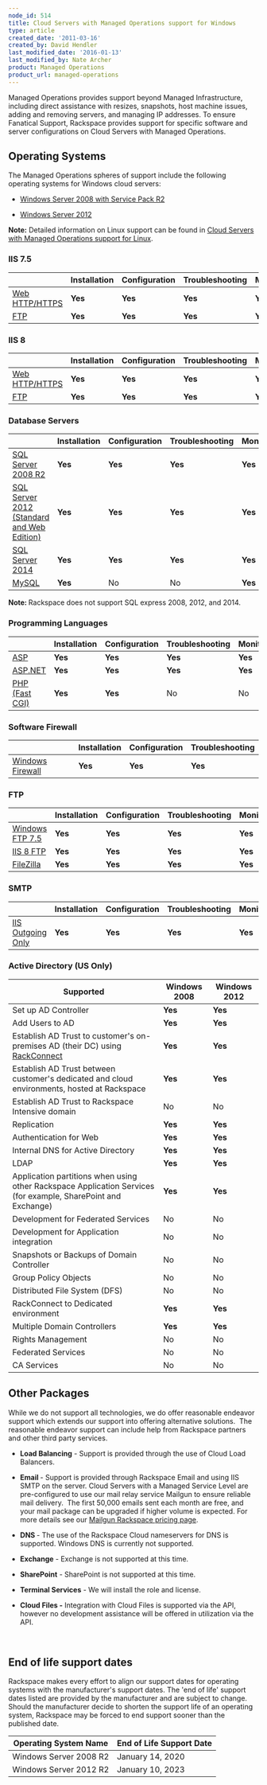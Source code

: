 ```yaml
---
node_id: 514
title: Cloud Servers with Managed Operations support for Windows
type: article
created_date: '2011-03-16'
created_by: David Hendler
last_modified_date: '2016-01-13'
last_modified_by: Nate Archer
product: Managed Operations
product_url: managed-operations
---
```


<p>Managed Operations provides support beyond Managed Infrastructure, including direct assistance with resizes, snapshots, host machine issues, adding and removing servers, and managing IP addresses.&nbsp;To ensure Fanatical Support, Rackspace provides support for specific software and server configurations on Cloud Servers with Managed Operations.</p>

<h2>Operating Systems</h2>

<p>The Managed Operations spheres of support include the following operating systems for Windows cloud servers:</p>

<ul>
	<li>
	<p><a href="http://technet.microsoft.com/library/dd349801">Windows Server 2008 with Service Pack R2</a></p>
	</li>
	<li>
	<p><a href="http://technet.microsoft.com/en-US/windowsserver/hh534429">Windows Server 2012</a></p>
	</li>
</ul>

<p><strong>Note:</strong> Detailed information on Linux support can be found in <a href="/how-to/cloud-servers-with-managed-operations-support-for-linux">Cloud Servers with Managed Operations support for Linux</a>.</p>

<h3>IIS 7.5</h3>

|  | Installation | Configuration | Troubleshooting | Monitoring | Patching |
| --- | ------------ | ------------- | --------------- | ---------- | -------- |
| [Web HTTP/HTTPS](http://www.iis.net/) | **Yes** | **Yes** | **Yes** | **Yes** | **Yes** |
| [FTP](http://www.iis.net/) | **Yes** | **Yes** | **Yes** | **Yes** | **Yes** |

<h3>IIS 8</h3>

|  | Installation | Configuration | Troubleshooting | Monitoring | Patching |
| --- | ------------ | ------------- | --------------- | ---------- | -------- |
| [Web HTTP/HTTPS](http://www.iis.net/) | **Yes** | **Yes** | **Yes** | **Yes** | **Yes** |
| [FTP](http://www.iis.net/) | **Yes** | **Yes** | **Yes** | **Yes** | **Yes** |

<h3>Database Servers</h3>

|  | Installation | Configuration | Troubleshooting | Monitoring | Patching |
| --- | ------------ | ------------- | --------------- | ---------- | -------- |
| [SQL Server 2008 R2](http://www.microsoft.com/en-us/server-cloud/products/sql-server/) | **Yes** | **Yes** | **Yes** | **Yes** | **Yes** |
| [SQL Server 2012 (Standard and Web Edition)](http://www.microsoft.com/en-us/server-cloud/products/sql-server/) | **Yes** | **Yes** | **Yes** | **Yes** | **Yes** |
| [SQL Server 2014](http://www.microsoft.com/en-us/server-cloud/products/sql-server/) | **Yes** | **Yes** | **Yes** | **Yes** | **Yes** |
| [MySQL](http://www.mysql.com/why-mysql/windows/)  | **Yes** | No | No | **Yes** | No |

<p><strong>Note:&nbsp;</strong>Rackspace does not support SQL express 2008, 2012, and 2014.</p>

<h3>Programming Languages</h3>

|  | Installation | Configuration | Troubleshooting | Monitoring | Patching |
| --- | ------------ | ------------- | --------------- | ---------- | -------- |
| [ASP](https://msdn.microsoft.com/en-us/library/aa286483.aspx) | **Yes** | **Yes** | **Yes** | **Yes** | **Yes** |
| [ASP.NET](http://www.asp.net/) | **Yes** | **Yes** | **Yes** | **Yes** | **Yes** |
| [PHP (Fast CGI)](http://www.php.net/) | **Yes** | **Yes** | No | No | No |

<h3>Software Firewall</h3>

|  | Installation | Configuration | Troubleshooting |
| --- | ------------ | ------------- | --------------- |
| [Windows Firewall](http://windows.microsoft.com/en-us/windows-8/windows-firewall-from-start-to-finish) | **Yes** | **Yes** | **Yes** |

<h3>FTP</h3>

|  | Installation | Configuration | Troubleshooting | Monitoring | Patching |
| --- | ------------ | ------------- | --------------- | ---------- | -------- |
| [Windows FTP 7.5](https://www.microsoft.com/en-us/download/details.aspx?id=14045) | **Yes** | **Yes** | **Yes** | **Yes** | **Yes** |
| [IIS 8 FTP](https://technet.microsoft.com/en-us/library/hh831655.aspx) | **Yes** | **Yes** | **Yes** | **Yes** | **Yes** |
| [FileZilla](https://filezilla-project.org/) | **Yes** | **Yes** | **Yes** | **Yes** | No |

<h3>SMTP</h3>

|  | Installation | Configuration | Troubleshooting | Monitoring | Patching |
| --- | ------------ | ------------- | --------------- | ---------- | -------- |
| [IIS Outgoing Only](http://www.iis.net/) | **Yes** | **Yes** | **Yes** | **Yes** | No |

<h3>Active Directory (US Only)</h3>

| Supported | Windows 2008  | Windows 2012 |
| --------- | ------------- | ------------ |
| Set up AD Controller | **Yes** | **Yes** |
| Add Users to AD | **Yes** | **Yes** |
| Establish AD Trust to customer's on-premises AD (their DC) using [RackConnect](https://www.rackspace.com/cloud/hybrid/rackconnect) | **Yes** | **Yes** |
| Establish AD Trust between customer's dedicated and cloud environments, hosted at Rackspace | **Yes** | **Yes** |
| Establish AD Trust to Rackspace Intensive domain | No | No |
| Replication | **Yes** | **Yes** |
| Authentication for Web | **Yes** | **Yes** |
| Internal DNS for Active Directory | **Yes** | **Yes** |
| LDAP | **Yes** | **Yes** |
| Application partitions when using other Rackspace Application Services (for example, SharePoint and Exchange) | **Yes** | **Yes** |
| Development for Federated Services | No | No |
| Development for Application integration | No | No |
| Snapshots or Backups of Domain Controller | No | No |
| Group Policy Objects | No | No |
| Distributed File System (DFS) | No | No |
| RackConnect to Dedicated environment | **Yes** | **Yes** |
| Multiple Domain Controllers	 | **Yes** | **Yes** |
| Rights Management | No | No |
| Federated Services | No | No |
| CA Services | No | No |

<h2>Other Packages</h2>

<p><span>While we do not support all technologies, we do offer reasonable endeavor support which extends our support into offering alternative solutions. &nbsp;The reasonable endeavor support can i</span><span>nclude</span><span>&nbsp;help from Rackspace partners and other third party services.</span></p>

<ul>
	<li>
	<p><strong>Load Balancing</strong> - Support is provided through the use of Cloud Load Balancers.</p>
	</li>
	<li>
	<p><strong>Email </strong>- Support is provided through Rackspace Email and using IIS SMTP on the server. Cloud Servers with a Managed Service Level are pre-configured to use our mail relay service Mailgun to ensure reliable mail delivery. &nbsp;The first 50,000 emails sent each month are free, and your mail package can be upgraded if higher volume is expected. For more details see our <a href="http://www.mailgun.com/rackspace" target="_blank">Mailgun Rackspace pricing page</a>.</p>
	</li>
	<li>
	<p><strong>DNS </strong>- The use of the Rackspace Cloud nameservers for DNS is supported. Windows DNS is currently not supported.</p>
	</li>
	<li>
	<p><strong>Exchange</strong>&nbsp;- Exchange is not supported at this time.</p>
	</li>
	<li>
	<p><strong>SharePoint</strong>&nbsp;- SharePoint is not supported at this time.</p>
	</li>
	<li>
	<p><strong>Terminal Services</strong> - We will install the role and license.</p>
	</li>
	<li>
	<p><strong>Cloud Files -</strong>&nbsp;Integration with Cloud Files is supported via the API, however no development assistance will be offered in utilization via the API.</p>
	</li>
</ul>

<p>&nbsp;</p>

<h2>End of life support dates</h2>

<p>Rackspace makes every effort to align our support dates for operating systems with the manufacturer's support dates. The 'end of life' support dates listed are provided by the manufacturer and are subject to change. Should the manufacturer decide to shorten the support life of an operating system, Rackspace may be forced to end support sooner than the published date.</p>

| Operating System Name | End of Life Support Date |
| --------------------- | ------------------------ |
| Windows Server 2008 R2 | January 14, 2020 |
| Windows Server 2012 R2 | January 10, 2023 |
